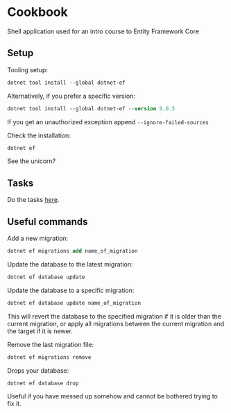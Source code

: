 # Cookbook
Shell application used for an intro course to Entity Framework Core

## Setup

Tooling setup:
```ps
dotnet tool install --global dotnet-ef
```

Alternatively, if you prefer a specific version:
```ps
dotnet tool install --global dotnet-ef --version 9.0.5
```
If you get an unauthorized exception append `--ignore-failed-sources`

Check the installation:

```ps
dotnet ef
```
See the unicorn?

## Tasks

Do the tasks [here](./Tasks.md).


## Useful commands

Add a new migration:
```ps
dotnet ef migrations add name_of_migration
```

Update the database to the latest migration:
```ps
dotnet ef database update
```

Update the database to a specific migration:
```ps
dotnet ef database update name_of_migration
```

This will revert the database to the specified migration if it is older than the current migration, 
or apply all migrations between the current migration and the target if it is newer.

Remove the last migration file:
```ps
dotnet ef migrations remove
```

Drops your database:
```
dotnet ef database drop
``` 
Useful if you have messed up somehow and cannot be bothered trying to fix it.